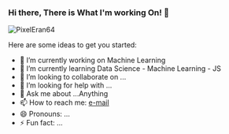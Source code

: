 ### Hi there, There is What I'm working On! 👋


![PixelEran64](https://user-images.githubusercontent.com/80072131/115317263-c56d6280-a183-11eb-8bb4-72d436c5a7d9.png)





Here are some ideas to get you started:

- 🔭 I’m currently working on Machine Learning
- 🌱 I’m currently learning Data Science - Machine Learning - JS 
- 👯 I’m looking to collaborate on ...
- 🤔 I’m looking for help with ...
- 💬 Ask me about ...Anything
- 📫 How to reach me: [e-mail](erhan_namli@outlook.com)
- 😄 Pronouns: ...
- ⚡ Fun fact: ...


